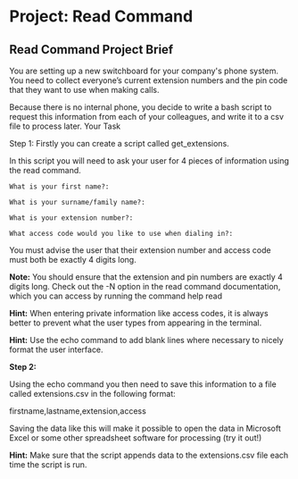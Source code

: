 # Project: Read Command

## Read Command Project Brief


You are setting up a new switchboard for your company's phone system. You need to collect everyone’s current extension numbers and the pin code that they want to use when making calls.

Because there is no internal phone, you decide to write a bash script to request this information from each of your colleagues, and write it to a csv file to process later.
Your Task

Step 1: Firstly you can create a script called get_extensions.

In this script you will need to ask your user for 4 pieces of information using the read command.

    What is your first name?:

    What is your surname/family name?:

    What is your extension number?:

    What access code would you like to use when dialing in?:

You must advise the user that their extension number and access code must both be exactly 4 digits long.

**Note:** You should ensure that the extension and pin numbers are exactly 4 digits long. Check out the -N option in the read command documentation, which you can access by running the command help read

**Hint:** When entering private information like access codes, it is always better to prevent what the user types from appearing in the terminal.

**Hint:** Use the echo command to add blank lines where necessary to nicely format the user interface.


**Step 2:**

Using the echo command you then need to save this information to a file called extensions.csv in the following format:

firstname,lastname,extension,access

Saving the data like this will make it possible to open the data in Microsoft Excel or some other spreadsheet software for processing (try it out!)

**Hint:** Make sure that the script appends data to the extensions.csv file each time the script is run.


